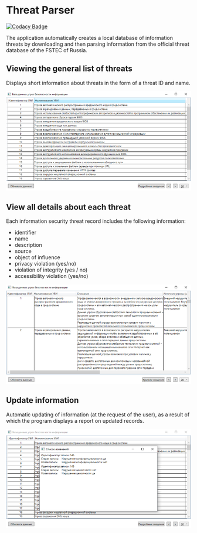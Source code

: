 # Threat Parser
[![Codacy Badge](https://app.codacy.com/project/badge/Grade/6b7b630c12074adf81f9df4bce536b60)](https://www.codacy.com/gh/Anarielle/ThreatParser/dashboard?utm_source=github.com&amp;utm_medium=referral&amp;utm_content=Anarielle/ThreatParser&amp;utm_campaign=Badge_Grade)

The application automatically creates a local database of information threats by downloading and then parsing information from the official threat database of the FSTEC of Russia.

## Viewing the general list of threats

Displays short information about threats in the form of a threat ID and name.

<div align="center">

![Alt text](./Resources/Parser_short_info.png) 

</div>

## View all details about each threat

Each information security threat record includes the following information:

-   identifier
-   name
-   description
-   source
-   object of influence
-   privacy violation (yes/no)
-   violation of integrity (yes / no)
-   accessibility violation (yes/no)

<div align="center">

![Alt text](./Resources/Parser_detailed_info.png) 

</div>

## Update information

Automatic updating of information (at the request of the user), as a result of which the program displays a report on updated records.

<div align="center">

![Alt text](./Resources/Parser_update_info.png) 

</div>
